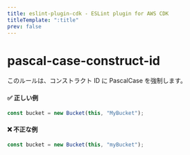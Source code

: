 ```yaml
---
title: eslint-plugin-cdk - ESLint plugin for AWS CDK
titleTemplate: ":title"
prev: false
---
```


# pascal-case-construct-id

このルールは、コンストラクト ID に PascalCase を強制します。

#### ✅ 正しい例

```ts
const bucket = new Bucket(this, "MyBucket");
```

#### ❌ 不正な例

```ts
const bucket = new Bucket(this, "myBucket");
```
